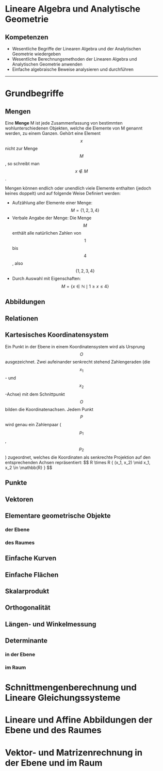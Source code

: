 <script src="https://cdn.mathjax.org/mathjax/latest/MathJax.js?config=TeX-AMS-MML_HTMLorMML" type="text/javascript"></script>

# Lineare Algebra und Analytische Geometrie

## Kompetenzen

- Wesentliche Begriffe der Linearen Algebra und der Analytischen Geometrie wiedergeben
- Wesentliche Berechnungsmethoden der Linearen Algebra und Analytischen Geometrie anwenden
- Einfache algebraische Beweise analysieren und durchführen

---

# Grundbegriffe

## Mengen

Eine **Menge** M ist jede Zusammenfassung von bestimmten wohlunterschiedenen Objekten, welche die Elemente von M genannt werden, zu einem Ganzen. Gehört eine Element $$ x $$ nicht zur Menge $$ M $$, so schreibt man $$ x \notin M $$.

Mengen können endlich oder unendlich viele Elemente enthalten (jedoch keines doppelt) und auf folgende Weise Definiert werden:

- Aufzählung aller Elemente einer Menge: $$ M = \{ 1, 2, 3, 4 \} $$
- Verbale Angabe der Menge: Die Menge $$ M $$ enthält alle natürlichen Zahlen von $$ 1 $$ bis $$ 4 $$, also $$ \{ 1, 2, 3, 4 \} $$
- Durch Auswahl mit Eigenschaften: $$ M = \{ x \in \mathbb{N} \mid 1 \geq x \leq 4 \} $$

## Abbildungen

## Relationen

## Kartesisches Koordinatensystem

Ein Punkt in der Ebene in einem Koordinatensystem wird als Ursprung $$O$$ ausgezeichnet. Zwei aufeinander senkrecht stehend Zahlengeraden (die $$x_1$$- und $$x_2$$-Achse) mit dem Schnittpunkt $$O$$ bilden die Koordinatenachsen. Jedem Punkt $$P$$ wird genau ein Zahlenpaar ($$p_1$$, $$p_2$$) zugeordnet, welches die Koordinaten als senkrechte Projektion auf den entsprechenden Achsen repräsentiert: \$$ R \times R \{ (x_1, x_2) \mid x_1, x_2 \in \mathbb{R} \} $$

## Punkte

## Vektoren

## Elementare geometrische Objekte

### der Ebene

### des Raumes

## Einfache Kurven

## Einfache Flächen

## Skalarprodukt

## Orthogonalität

## Längen- und Winkelmessung

## Determinante

### in der Ebene

### im Raum

# Schnittmengenberechnung und Lineare Gleichungssysteme

# Lineare und Affine Abbildungen der Ebene und des Raumes

# Vektor- und Matrizenrechnung in der Ebene und im Raum

